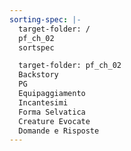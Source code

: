 ```yaml
---
sorting-spec: |-
  target-folder: /
  pf_ch_02
  sortspec

  target-folder: pf_ch_02
  Backstory
  PG
  Equipaggiamento
  Incantesimi
  Forma Selvatica
  Creature Evocate
  Domande e Risposte
---
```

